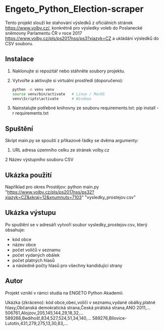 # Engeto_Python_Election-scraper

Tento projekt slouží ke stahování výsledků z oficiálních stránek https://www.volby.cz/, konkrétně pro výsledky voleb do Poslanecké sněmovny Parlamentu ČR v roce 2017 https://www.volby.cz/pls/ps2017nss/ps3?xjazyk=CZ a ukládání výsledků do CSV souboru.

## Instalace

1. Naklonujte si repozitář nebo stáhněte soubory projektu.
2. Vytvořte a aktivujte si virtuální prostředí (doporučeno):

   ```bash
   python -m venv venv
   source venv/bin/activate   # Linux / MacOS
   venv\Scripts\activate      # Windows
3. Nainstalujte potřebné knihovny ze souboru requirements.txt:
   pip install -r requirements.txt

## Spuštění

Skript main.py se spouští z příkazové řádky se dvěma argumenty:

1. URL adresa územního celku ze stránek volby.cz

2 Název výstupního souboru CSV

## Ukázka použití

Například pro okres Prostějov:
python main.py "https://www.volby.cz/pls/ps2017nss/ps32?xjazyk=CZ&xkraj=12&xnumnuts=7103" "vysledky_prostejov.csv"

## Ukázka výstupu

Po spuštění se v adresáři vytvoří soubor vysledky_prostejov.csv, který obsahuje:
- kód obce
- název obce
- počet voličů v seznamu
- počet vydaných obálek
- počet platných hlasů
- a následně počty hlasů pro všechny kandidující strany

## Autor
Projekt vznikl v rámci studia na ENGETO Python Akademii.

Ukázka (zkráceno):
kód obce,obec,voliči v seznamu,vydané obálky,platné hlasy,Občanská demokratická strana,Česká pirátská strana,ANO 2011,…
506761,Alojzov,205,145,144,29,18,32,…
589268,Bedihošť,834,527,524,51,34,140,…
589276,Bílovice-Lutotín,431,279,275,13,30,83,…

